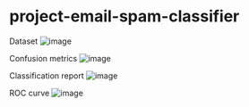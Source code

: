 # project-email-spam-classifier

Dataset 
![image](https://github.com/user-attachments/assets/a1a03281-0bcb-4dd3-8b00-aa1d0cee8ade)


Confusion metrics 
![image](https://github.com/user-attachments/assets/785679a7-b8a8-42fd-912c-db3804a46a1e)

Classification report
![image](https://github.com/user-attachments/assets/89e0e14a-c5d6-4cf1-8c2e-60405dec96b6)


ROC curve
![image](https://github.com/user-attachments/assets/b04ed8b6-5dc8-41fe-a524-0ee10bf5e794)
